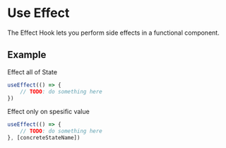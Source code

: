 # Use Effect
The Effect Hook lets you perform side effects in a functional component.

## Example
Effect all of State
```javascript
useEffect(() => {
    // TODO: do something here
})
```
Effect only on spesific value
```javascript
useEffect(() => {
    // TODO: do something here
}, [concreteStateName])
```